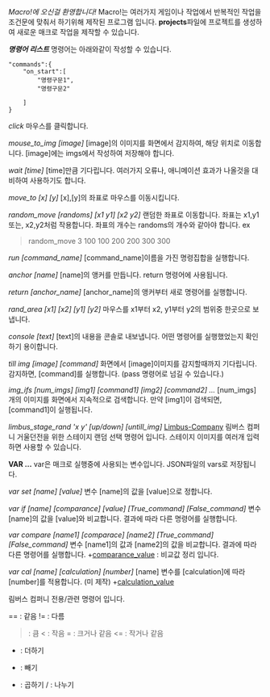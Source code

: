 *Macro!에 오신걸 환영합니다!*
Macro!는 여러가지 게임이나 작업에서 반복적인 작업을 조건문에 맞춰서 하기위해 제작된 프로그램 입니다.
**projects**파일에 프로젝트를 생성하여 새로운 매크로 작업을 제작할 수 있습니다.


***명령어 리스트***
명령어는 아래와같이 작성할 수 있습니다.
```
"commands":{
    "on_start":[
        "명령구문1",
        "명령구문2"

    ]
}
```

*click*
마우스를 클릭합니다.

*mouse_to_img [image]*
[image]의 이미지를 화면에서 감지하여, 해당 위치로 이동합니다. [image]에는 imgs에서 작성하여 저장해야 합니다.

*wait [time]*
[time]만큼 기다립니다. 여러가지 오류나, 애니메이션 효과가 나올것을 대비하여 사용하기도 합니다.

*move_to [x] [y]*
[x],[y]의 좌표로 마우스를 이동시킵니다.

*random_move [randoms] [x1 y1] [x2 y2]*
랜덤한 좌표로 이동합니다. 좌표는 x1,y1 또는, x2,y2처럼 작용합니다. 좌표의 개수는 randoms의 개수와 같아야 합니다.
ex
> random_move 3 100 100 200 200 300 300

*run [command_name]*
[command_name]이름을 가진 명령집합을 실행합니다.

*anchor [name]*
[name]의 앵커를 만듭니다. return 명령어에 사용됩니다.

*return [anchor_name]*
[anchor_name]의 앵커부터 새로 명령어를 실행합니다.

*rand_area [x1] [x2] [y1] [y2]*
마우스를 x1부터 x2, y1부터 y2의 범위중 한곳으로 보냅니다.

*console [text]*
[text]의 내용을 콘솔로 내보냅니다. 어떤 명령어를 실행했었는지 확인하기 용이합니다.

*till img [image] [command]*
화면에서 [image]이미지를 감지할때까지 기다립니다. 감지하면, [command]를 실행합니다. (pass 명령어로 넘길 수 있습니다.)

*img_ifs [num_imgs] [img1] [command1] [img2] [command2] ...*
[num_imgs] 개의 이미지를 화면에서 지속적으로 검색합니다. 만약 [img1]이 검색되면, [command1]이 실행됩니다.

*limbus_stage_rand 'x y' [up/down] [untill_img]*
[Limbus-Company]
림버스 컴퍼니 거울던전을 위한 스테이지 랜덤 선택 명령어 입니다. 스테이지 이미지를 여러개 입력하면 사용할 수 있습니다.

**VAR ...**
var은 매크로 실행중에 사용되는 변수입니다. JSON파일의 vars로 저장됩니다.

*var set [name] [value]*
변수 [name]의 값을 [value]으로 정합니다.

*var if [name] [comparance] [value] [True_command] [False_command]*
변수 [name]의 값을 [value]와 비교합니다. 결과에 따라 다른 명령어를 실행합니다.

*var compare [name1] [comparace] [name2] [True_command] [False_command]*
변수 [name1]의 값과 [name2]의 값을 비교합니다. 결과에 따라 다른 명령어를 실행합니다.
+[comparance_value] : 비교값 정리 입니다.

*var cal [name] [calculation] [number]*
[name] 변수를 [calculation]에 따라 [number]를 적용합니다. (미 제작)
+[calculation_value]

[Limbus-Company]: https://limbuscompany.kr/
림버스 컴퍼니 전용/관련 명령어 입니다.

[comparance_value]: 비교값_정리입니다.
== : 같음
!= : 다름
> : 큼
< : 작음
>= : 크거나 같음
<= : 작거나 같음

[calculation_value]: 계산식_정리입니다.
+ : 더하기
- : 빼기
* : 곱하기
/ : 나누기
